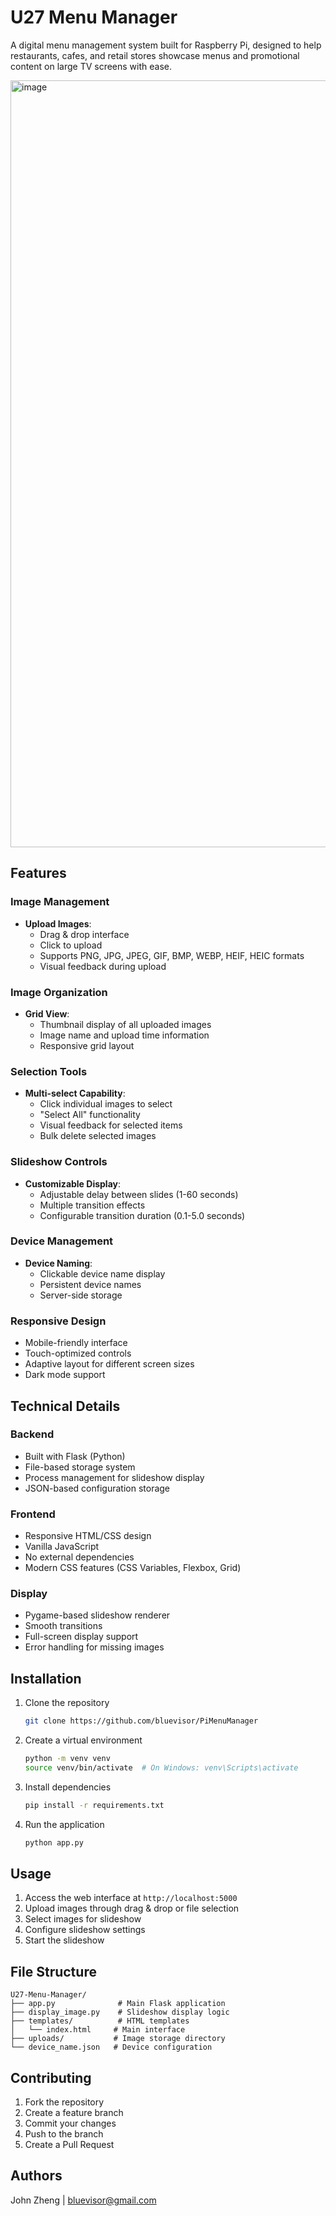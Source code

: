 # U27 Menu Manager

A digital menu management system built for Raspberry Pi, designed to help restaurants, cafes, and retail stores showcase menus and promotional content on large TV screens with ease.

<img width="1227" alt="image" src="https://github.com/user-attachments/assets/dee12404-37dd-4d04-9b35-dc92737c01dd">

## Features

### Image Management
- **Upload Images**: 
  - Drag & drop interface
  - Click to upload
  - Supports PNG, JPG, JPEG, GIF, BMP, WEBP, HEIF, HEIC formats
  - Visual feedback during upload

### Image Organization
- **Grid View**: 
  - Thumbnail display of all uploaded images
  - Image name and upload time information
  - Responsive grid layout

### Selection Tools
- **Multi-select Capability**:
  - Click individual images to select
  - "Select All" functionality
  - Visual feedback for selected items
  - Bulk delete selected images

### Slideshow Controls
- **Customizable Display**:
  - Adjustable delay between slides (1-60 seconds)
  - Multiple transition effects
  - Configurable transition duration (0.1-5.0 seconds)

### Device Management
- **Device Naming**:
  - Clickable device name display
  - Persistent device names
  - Server-side storage

### Responsive Design
- Mobile-friendly interface
- Touch-optimized controls
- Adaptive layout for different screen sizes
- Dark mode support

## Technical Details

### Backend
- Built with Flask (Python)
- File-based storage system
- Process management for slideshow display
- JSON-based configuration storage

### Frontend
- Responsive HTML/CSS design
- Vanilla JavaScript
- No external dependencies
- Modern CSS features (CSS Variables, Flexbox, Grid)

### Display
- Pygame-based slideshow renderer
- Smooth transitions
- Full-screen display support
- Error handling for missing images

## Installation

1. Clone the repository
   ```bash
   git clone https://github.com/bluevisor/PiMenuManager
   ```

2. Create a virtual environment
   ```bash
   python -m venv venv
   source venv/bin/activate  # On Windows: venv\Scripts\activate
   ```

3. Install dependencies
   ```bash
   pip install -r requirements.txt
   ```

4. Run the application
   ```bash
   python app.py
   ```

## Usage

1. Access the web interface at `http://localhost:5000`
2. Upload images through drag & drop or file selection
3. Select images for slideshow
4. Configure slideshow settings
5. Start the slideshow

## File Structure
```
U27-Menu-Manager/
├── app.py              # Main Flask application
├── display_image.py    # Slideshow display logic
├── templates/          # HTML templates
│   └── index.html     # Main interface
├── uploads/           # Image storage directory
└── device_name.json   # Device configuration
```

## Contributing

1. Fork the repository
2. Create a feature branch
3. Commit your changes
4. Push to the branch
5. Create a Pull Request

## Authors

John Zheng | bluevisor@gmail.com
